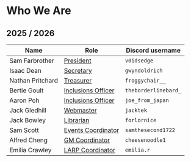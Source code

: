 # Who We Are

## 2025 / 2026

| Name             | Role                                                      | Discord username     |
|------------------|-----------------------------------------------------------|----------------------|
| Sam Farbrother   | [President](introduction.md#president)                    | `v0idsedge`          |
| Isaac Dean       | [Secretary](introduction.md#secretary)                    | `gwyndoldrich`       |
| Nathan Pritchard | [Treasurer](introduction.md#treasurer)                    | `froggychair__`      |
| Bertie Goult     | [Inclusions Officer](introduction.md#inclusions-officers) | `theborderlinebard_` |
| Aaron Poh        | [Inclusions Officer](introduction.md#inclusions-officers) | `joe_from_japan`     |
| Jack Gledhill    | [Webmaster](introduction.md#webmaster)                    | `jacktek`            |
| Jack Bowley      | [Librarian](introduction.md#librarian)                    | `forlornice`         |
| Sam Scott        | [Events Coordinator](introduction.md#events-coordinator)  | `samthesecond1722`   |
| Alfred Cheng     | [GM Coordinator](introduction.md#gm-coordinator)          | `cheesenoodle1`      |
| Emilia Crawley   | [LARP Coordinator](introduction.md#larp-coordinator)      | `emilia.r`           |